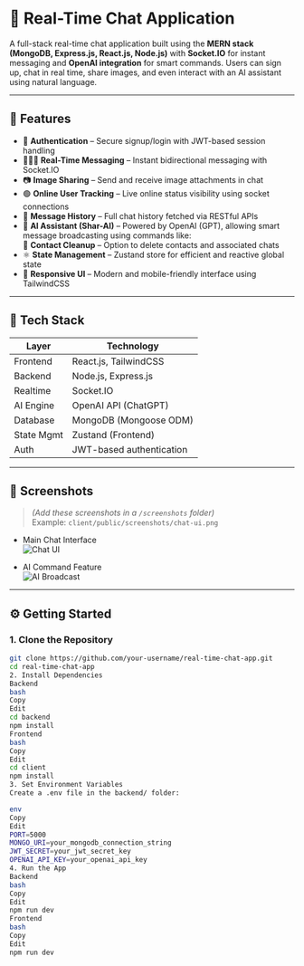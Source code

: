 # 💬 Real-Time Chat Application

A full-stack real-time chat application built using the **MERN stack (MongoDB, Express.js, React.js, Node.js)** with **Socket.IO** for instant messaging and **OpenAI integration** for smart commands. Users can sign up, chat in real time, share images, and even interact with an AI assistant using natural language.

---

## 🚀 Features

- 🔐 **Authentication** – Secure signup/login with JWT-based session handling  
- 🧑‍🤝‍🧑 **Real-Time Messaging** – Instant bidirectional messaging with Socket.IO  
- 📷 **Image Sharing** – Send and receive image attachments in chat  
- 🟢 **Online User Tracking** – Live online status visibility using socket connections  
- 📜 **Message History** – Full chat history fetched via RESTful APIs  
- 🤖 **AI Assistant (Shar-AI)** – Powered by OpenAI (GPT), allowing smart message broadcasting using commands like:  
 🧼 **Contact Cleanup** – Option to delete contacts and associated chats  
- ⚛️ **State Management** – Zustand store for efficient and reactive global state  
- 📱 **Responsive UI** – Modern and mobile-friendly interface using TailwindCSS  

---

## 🧪 Tech Stack

| Layer      | Technology                       |
|------------|----------------------------------|
| Frontend   | React.js, TailwindCSS            |
| Backend    | Node.js, Express.js              |
| Realtime   | Socket.IO                        |
| AI Engine  | OpenAI API (ChatGPT)             |
| Database   | MongoDB (Mongoose ODM)           |
| State Mgmt | Zustand (Frontend)               |
| Auth       | JWT-based authentication         |

---

## 📸 Screenshots

> *(Add these screenshots in a `/screenshots` folder)*  
> Example: `client/public/screenshots/chat-ui.png`

- Main Chat Interface  
![Chat UI](screenshots/chat-ui.png)

- AI Command Feature  
![AI Broadcast](screenshots/ai-command.png)

---

## ⚙️ Getting Started

### 1. Clone the Repository

```bash
git clone https://github.com/your-username/real-time-chat-app.git
cd real-time-chat-app
2. Install Dependencies
Backend
bash
Copy
Edit
cd backend
npm install
Frontend
bash
Copy
Edit
cd client
npm install
3. Set Environment Variables
Create a .env file in the backend/ folder:

env
Copy
Edit
PORT=5000
MONGO_URI=your_mongodb_connection_string
JWT_SECRET=your_jwt_secret_key
OPENAI_API_KEY=your_openai_api_key
4. Run the App
Backend
bash
Copy
Edit
npm run dev
Frontend
bash
Copy
Edit
npm run dev
